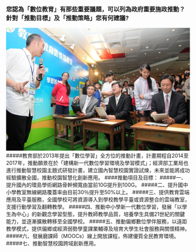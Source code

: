 ### 您認為「數位教育」有那些重要議題，可以列為政府重要施政推動？針對「推動目標」及「推動策略」您有何建議?
![](323.jpg)
#####教育部於2013年提出「數位學習」全方位的推動計畫，計畫期程自2014至2017年，推動願景在於「建構新一代數位學習環境及學習模式」；經濟部工業局也進行推動智慧校園主題式研發計畫，建立國內智慧校園實證試煉，未來並能將成功經驗擴散全國，推動校園智慧化創新應用。
####推動項目及目標：
#####一、提升國內的環島學術網路骨幹頻寬由當前10G提升到100G。
#####二、提升國中小學教室無線網路覆蓋率由目前30％提升至50%以上。
#####三、提供教育雲端應用及平臺服務，全國學校可將資源導入到學校教學平臺或資源整合的雲端教室，支援行動學習及翻轉教學。
#####四、推動中小學新一代數位學習，發展「以學生為中心」的新觀念學習型態，提升教師教學品質，培養學生具備21世紀的關鍵能力，並逐漸擴散轉移至全國學校。
#####五、推動偏鄉數位學伴服務，以遠距教學模式，提供偏鄉或經濟弱勢學童課業輔導及培育大學生社會服務與關懷精神。
#####六、發展磨課師（MOOCs）線上開放課程，佈建優質全民教育環境。
#####七、推動智慧校園跨域創新應用。

